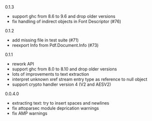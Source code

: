 0.1.3

* support ghc from 8.6 to 9.6 and drop older versions
* fix handling of indirect objects in Font Descriptor (#76)

0.1.2

* add missing file in test suite (#71)
* reexport Info from Pdf.Document.Info (#73)

0.1.1

* rework API
* support ghc from 8.0 to 8.10 and drop older versions
* lots of improvements to text extraction
* interpret unknown xref stream entry type as reference to null object
* support crypto handler version 4 (V2 and AESV2)

0.0.4.0

* extracting text: try to insert spaces and newlines
* fix attoparsec module deprication warnings
* fix AMP warnings
